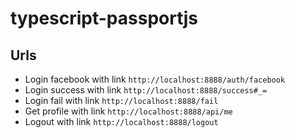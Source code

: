 # typescript-passportjs

## Urls

- Login facebook with link `http://localhost:8888/auth/facebook`
- Login success with link `http://localhost:8888/success#_=`
- Login fail with link `http://localhost:8888/fail`
- Get profile with link `http://localhost:8888/api/me`
- Logout with link `http://localhost:8888/logout`

